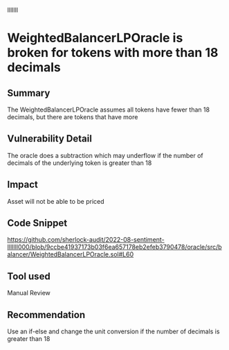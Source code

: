 IllIllI
# WeightedBalancerLPOracle is broken for tokens with more than 18 decimals

## Summary
The WeightedBalancerLPOracle assumes all tokens have fewer than 18 decimals, but there are tokens that have more

## Vulnerability Detail
The oracle does a subtraction which may underflow if the number of decimals of the underlying token is greater than 18

## Impact
Asset will not be able to be priced

## Code Snippet
https://github.com/sherlock-audit/2022-08-sentiment-IllIllI000/blob/9ccbe41937173b03f6ea657178eb2efeb3790478/oracle/src/balancer/WeightedBalancerLPOracle.sol#L60

## Tool used

Manual Review

## Recommendation
Use an if-else and change the unit conversion if the number of decimals is greater than 18